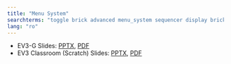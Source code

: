 ```yaml
---
title: "Menu System"
searchterms: "toggle brick advanced menu_system sequencer display brick brick_buttons"
lang: "ro"
---
```

 <ul>
 <li class="ng-binding">EV3-G Slides:
 <a href="ProgrammingLessons/advanced/MenuSystem (rom).pptx">PPTX</a>,
 <a href="ProgrammingLessons/advanced/MenuSystem (rom).pdf">PDF</a>
 </li>
 <li class="ng-binding">EV3 Classroom (Scratch) Slides:
 <a href="ProgrammingLessons/advanced/scratch-MenuSystem (rom).pptx">PPTX</a>,
 <a href="ProgrammingLessons/advanced/scratch-MenuSystem (rom).pdf">PDF</a>
 </li>
 </ul>
